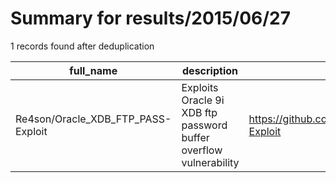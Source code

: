 
# Summary for results/2015/06/27
    
1 records found after deduplication

| full_name | description | html_url | matched_list | matched_count | pushed_at | size | stargazers_count | language | forks_count | vul_ids |
|------------------------------------|-------------------------------------------------------------------|-------------------------------------------------------|----------------|-----------------|---------------------------|--------|--------------------|------------|---------------|-----------|
| Re4son/Oracle_XDB_FTP_PASS-Exploit | Exploits Oracle 9i XDB ftp password buffer overflow vulnerability | https://github.com/Re4son/Oracle_XDB_FTP_PASS-Exploit | ['exploit'] | 1 | 2015-06-27 11:37:09+00:00 | 124 | 9 | Python | 4 | [] |
